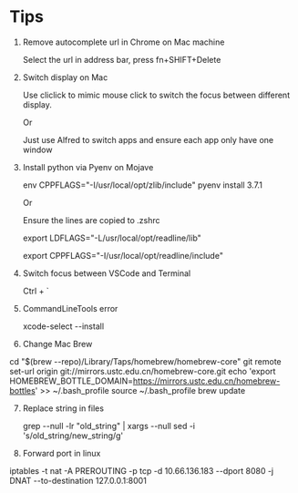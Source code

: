 # Tips

1. Remove autocomplete url in Chrome on Mac machine

    Select the url in address bar, press fn+SHIFT+Delete


2. Switch display on Mac

    Use cliclick to mimic mouse click to switch the focus between different display.

    Or

    Just use Alfred to switch apps and ensure each app only have one window

3. Install python via Pyenv on Mojave

    env CPPFLAGS="-I/usr/local/opt/zlib/include" pyenv install 3.7.1
    
    Or
    
    Ensure the lines are copied to .zshrc
    
    export LDFLAGS="-L/usr/local/opt/readline/lib"
    
    export CPPFLAGS="-I/usr/local/opt/readline/include"
    
4. Switch focus between VSCode and Terminal

    Ctrl + `

5. CommandLineTools error
   
   xcode-select --install

6. Change Mac Brew 

cd "$(brew --repo)/Library/Taps/homebrew/homebrew-core"
git remote set-url origin git://mirrors.ustc.edu.cn/homebrew-core.git
echo 'export HOMEBREW_BOTTLE_DOMAIN=https://mirrors.ustc.edu.cn/homebrew-bottles' >> ~/.bash_profile
source ~/.bash_profile
brew update

7. Replace string in files

   grep --null -lr "old_string" | xargs --null sed -i 's/old_string/new_string/g'
   
8. Forward port in linux

iptables -t nat -A PREROUTING -p tcp -d 10.66.136.183 --dport 8080 -j DNAT --to-destination 127.0.0.1:8001

